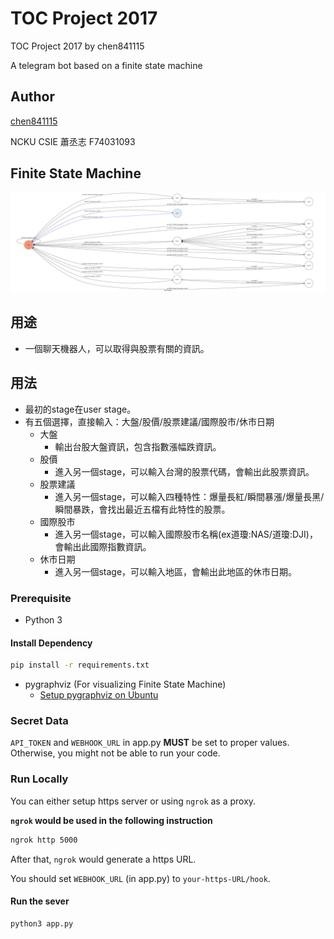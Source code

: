 # TOC Project 2017

TOC Project 2017 by chen841115

A telegram bot based on a finite state machine

## Author
[chen841115](https://github.com/chen841115)

NCKU CSIE 蕭丞志 F74031093 

## Finite State Machine
![fsm](./img/show-fsm.png)


## 用途
* 一個聊天機器人，可以取得與股票有關的資訊。

## 用法
* 最初的stage在user stage。
* 有五個選擇，直接輸入：大盤/股價/股票建議/國際股市/休市日期
    * 大盤
        * 輸出台股大盤資訊，包含指數漲幅跌資訊。
    * 股價
        * 進入另一個stage，可以輸入台灣的股票代碼，會輸出此股票資訊。
    * 股票建議
        * 進入另一個stage，可以輸入四種特性：爆量長紅/瞬間暴漲/爆量長黑/瞬間暴跌，會找出最近五檔有此特性的股票。
    * 國際股市
        * 進入另一個stage，可以輸入國際股市名稱(ex道瓊:NAS/道瓊:DJI)，會輸出此國際指數資訊。
    * 休市日期
        * 進入另一個stage，可以輸入地區，會輸出此地區的休市日期。

### Prerequisite
* Python 3

#### Install Dependency
```sh
pip install -r requirements.txt
```

* pygraphviz (For visualizing Finite State Machine)
    * [Setup pygraphviz on Ubuntu](http://www.jianshu.com/p/a3da7ecc5303)

### Secret Data

`API_TOKEN` and `WEBHOOK_URL` in app.py **MUST** be set to proper values.
Otherwise, you might not be able to run your code.

### Run Locally
You can either setup https server or using `ngrok` as a proxy.

**`ngrok` would be used in the following instruction**

```sh
ngrok http 5000
```

After that, `ngrok` would generate a https URL.

You should set `WEBHOOK_URL` (in app.py) to `your-https-URL/hook`.

#### Run the sever

```sh
python3 app.py
```





